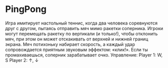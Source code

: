 # PingPong
Игра имитирует настольный теннис, когда два человека соревнуются друг с другом, пытаясь отправить мяч мимо ракетки соперника.
Игроки могут перемещать ракетку по вертикали (и только!), чтобы отклонить мяч, при этом он может отскакивать от верхней и нижней границ экрана.
Мяч потихоньку набирает скорость, а каждый удар сопровождается приятным звуковым эффектом: «клик!». Если ты промахиваешься, соперник зарабатывает очко.
Управление:
Player 1: W, S
Player 2: ↑, ↓
